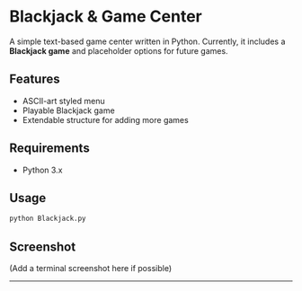 # Blackjack & Game Center

A simple text-based game center written in Python.
Currently, it includes a **Blackjack game** and placeholder options for future games.

## Features

* ASCII-art styled menu
* Playable Blackjack game
* Extendable structure for adding more games

## Requirements

* Python 3.x

## Usage

```bash
python Blackjack.py
```

## Screenshot

(Add a terminal screenshot here if possible)

---
